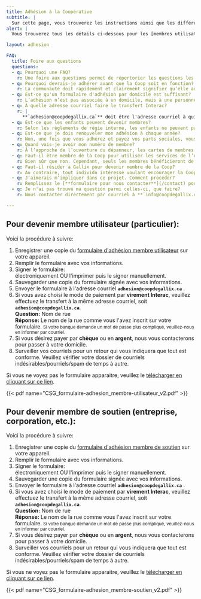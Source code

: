 ```yaml
---
title: Adhésion à la Coopérative
subtitle: |
  Sur cette page, vous trouverez les instructions ainsi que les différents formulaires d'adhésion pour devenir membre de la Coopérative.
alert: |
  Vous trouverez tous les détails ci-dessous pour les [membres utilisateurs](#pour-les-futurs-membres-utilisateurs) et les [membres de soutien](#pour-les-futurs-membres-de-soutien) ainsi qu'une [Foire aux questions](#foire-aux-questions) au bas de la page.

layout: adhesion

FAQ:
  title: Foire aux questions
  questions:
  - q: Pourquoi une FAQ?
    r: Une foire aux questions permet de répertorier les questions les plus fréquemment posées par les membres de la communauté. Si vous croyez que des clarifications sont nécessaires, veuillez [**entrer en contact avec nous**](/contact).
  - q: Pourquoi devrais-je adhérer avant que la Coop soit en fonction?
    r: La communauté doit rapidement et clairement signifier qu’elle adhère et soutient ce projet. Au-delà de l’aspect monétaire (Part sociale), les personnes qui officialisent leur adhésion en remplissant le formulaire et en versant le montant des parts sociales donnent un signal fort aux bailleurs de fonds et aux organisations que le projet est sérieux et que la population l’appuie. Ceci permettra sans doute de faciliter les démarches administratives et de compléter les travaux plus rapidement et à moindre coût.
  - q: Est-ce qu'un formulaire d'adhésion par domicile est suffisant?
    r: L’adhésion n’est pas associée à un domicile, mais à une personne physique. Chaque individu désirant devenir membre utilisateur doit remplir son propre formulaire et cotiser le montant requis. Les rabais et autres avantages seront aux personnes qui sont membres utilisateurs et non par domicile.
  - q: À quelle adresse courriel faire le transfert Interac?
    r: |
      **`adhesion@coopdegallix.ca`** doit être l'adresse courriel à qui envoyer les transferts Interac.
  - q: Est-ce que les enfants peuvent devenir membres?
    r: Selon les règlements de régie interne, les enfants ne peuvent pas devenir membres. Cependant, ils pourront bénéficier des rabais en utilisant la carte de membre de leurs parents.
  - q: Est-ce que je dois renouveler mon adhésion à chaque année?
    r: Non, une fois que vous adhérez et payez vos parts sociales, vous demeurez membre aussi longtemps que vous ne retirez pas votre argent.
  - q: Quand vais-je avoir mon numéro de membre?
    r: À l’approche de l’ouverture du dépanneur, les cartes de membres seront transmises aux membres utilisateurs.
  - q: Faut-il être membre de la Coop pour utiliser les services de l’épicerie ou de la station-service?
    r: Bien sûr que non. Cependant, seuls les membres bénéficieront de certains avantages qui leur seront offerts.
  - q: Faut-il résider à Gallix pour devenir membre de la Coop?
    r: Au contraire, tout individu intéressé voulant encourager la Coop peut y adhérer! Que vous soyez touristes de passage ou réguliers, résidents de villes voisines ou des grands centres comme Montréal, vous êtes les bienvenus.
  - q: J’aimerais m’impliquer dans ce projet. Comment procéder?
    r: Remplissez le [**formulaire pour nous contacter**](/contact) pour nous faire connaître votre intention. Un membre du Conseil d'administration entrera en communication avec vous.
  - q: Je n'ai pas trouvé ma question parmi celles-ci, que faire?
    r: Nous contacter directement par courriel à **`info@coopdegallix.ca`** ou en utilisant la [**page dédiée pour nous contacter**](/contact).

---
```


## Pour devenir membre utilisateur (particulier):

Voici la procédure à suivre:
1. Enregistrer une copie du [<i class="fas fa-download text-dark"></i> formulaire d'adhésion membre utilisateur](/fichiers/CSG_formulaire-adhesion_membre-utilisateur_v2.pdf) sur votre appareil.
2. Remplir le formulaire avec vos informations.
3. Signer le formulaire:  
   électroniquement OU l'imprimer puis le signer manuellement.
4. Sauvegarder une copie du formulaire signée avec vos informations.
5. Envoyer le formulaire à l'adresse courriel **`adhesion@coopdegallix.ca`** .
6. Si vous avez choisi le mode de paiement par **virement Interac**, veuillez effectuez le transfert à la même adresse courriel, soit **`adhesion@coopdegallix.ca`**.  
   **Question:** Nom de rue  
   **Réponse:** Le nom de la rue comme vous l'avez inscrit sur votre formulaire. <small>Si votre banque demande un mot de passe plus compliqué, veuillez-nous en informer par courriel.</small>
7. Si vous désirez payer par **chèque** ou en **argent**, nous vous contacterons pour passer à votre domicile.
8. Surveiller vos courriels pour un retour qui vous indiquera que tout est conforme.
   Veuillez vérifier votre dossier de courriels indésirables/pourriels/spam de temps à autre.

Si vous ne voyez pas le formulaire apparaitre, veuillez le [télécharger en cliquant sur ce lien](/fichiers/CSG_formulaire-adhesion_membre-utilisateur_v2.pdf).

{{< pdf name="CSG_formulaire-adhesion_membre-utilisateur_v2.pdf" >}}

## Pour devenir membre de soutien (entreprise, corporation, etc.):

Voici la procédure à suivre:
1. Enregistrer une copie du [<i class="fas fa-download text-dark"></i> formulaire d'adhésion membre de soutien](/fichiers/CSG_formulaire-adhesion_membre-soutien_v2.pdf) sur votre appareil.
2. Remplir le formulaire avec vos informations.
3. Signer le formulaire:  
   électroniquement OU l'imprimer puis le signer manuellement.
4. Sauvegarder une copie du formulaire signée avec vos informations.
5. Envoyer le formulaire à l'adresse courriel **`adhesion@coopdegallix.ca`** .
6. Si vous avez choisi le mode de paiement par **virement Interac**, veuillez effectuez le transfert à la même adresse courriel, soit **`adhesion@coopdegallix.ca`**.  
   **Question:** Nom de rue  
   **Réponse:** Le nom de la rue comme vous l'avez inscrit sur votre formulaire. <small>Si votre banque demande un mot de passe plus compliqué, veuillez-nous en informer par courriel.</small>
7. Si vous désirez payer par **chèque** ou en **argent**, nous vous contacterons pour passer à votre domicile.
8. Surveiller vos courriels pour un retour qui vous indiquera que tout est conforme.
   Veuillez vérifier votre dossier de courriels indésirables/pourriels/spam de temps à autre.

Si vous ne voyez pas le formulaire apparaitre, veuillez le [télécharger en cliquant sur ce lien](/fichiers/CSG_formulaire-adhesion_membre-soutien_v2.pdf).

{{< pdf name="CSG_formulaire-adhesion_membre-soutien_v2.pdf" >}}